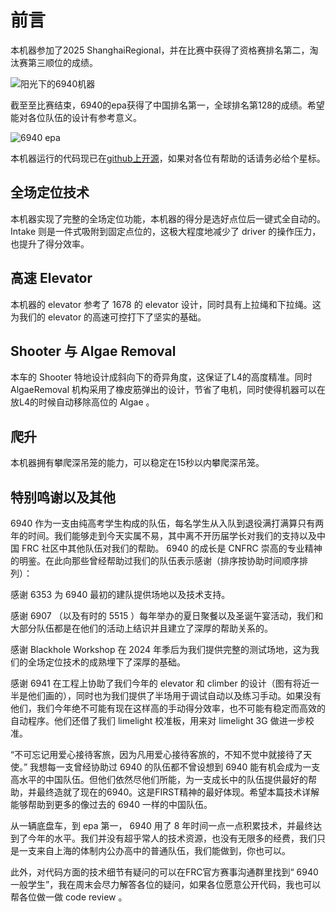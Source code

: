 # 前言

本机器参加了2025 ShanghaiRegional，并在比赛中获得了资格赛排名第二，淘汰赛第三顺位的成绩。

![阳光下的6940机器](https://pic1.imgdb.cn/item/67d7e71188c538a9b5bfea27.jpg)

截至至比赛结束，6940的epa获得了中国排名第一，全球排名第128的成绩。希望能对各位队伍的设计有参考意义。

![6940 epa](https://pic1.imgdb.cn/item/67d7e70f88c538a9b5bfea26.png)

本机器运行的代码现已在[github上开源](https://github.com/Team6940/2025Reefscape-public/tree/main)，如果对各位有帮助的话请务必给个星标。

## 全场定位技术

本机器实现了完整的全场定位功能，本机器的得分是选好点位后一键式全自动的。 Intake 则是一件式吸附到固定点位的，这极大程度地减少了 driver 的操作压力，也提升了得分效率。

## 高速 Elevator

本机器的 elevator 参考了 1678 的 elevator 设计，同时具有上拉绳和下拉绳。这为我们的 elevator 的高速可控打下了坚实的基础。

## Shooter 与 Algae Removal

本车的 Shooter 特地设计成斜向下的奇异角度，这保证了L4的高度精准。同时 AlgaeRemoval 机构采用了橡皮筋弹出的设计，节省了电机，同时使得机器可以在放L4的时候自动移除高位的 Algae 。

## 爬升

本机器拥有攀爬深吊笼的能力，可以稳定在15秒以内攀爬深吊笼。

## 特别鸣谢以及其他

6940 作为一支由纯高考学生构成的队伍，每名学生从入队到退役满打满算只有两年的时间。我们能够走到今天实属不易，其中离不开历届学长对我们的支持以及中国 FRC 社区中其他队伍对我们的帮助。 6940 的成长是 CNFRC 崇高的专业精神的明鉴。在此向那些曾经帮助过我们的队伍表示感谢（排序按协助时间顺序排列）：

感谢 6353 为 6940 最初的建队提供场地以及技术支持。

感谢 6907 （以及有时的 5515 ）每年举办的夏日聚餐以及圣诞午宴活动，我们和大部分队伍都是在他们的活动上结识并且建立了深厚的帮助关系的。

感谢 Blackhole Workshop 在 2024 年季后为我们提供完整的测试场地，这为我们的全场定位技术的成熟埋下了深厚的基础。

感谢 6941 在工程上协助了我们今年的 elevator 和 climber 的设计（图有将近一半是他们画的），同时也为我们提供了半场用于调试自动以及练习手动。如果没有他们，我们今年绝不可能有现在这样高的手动得分效率，也不可能有稳定而高效的自动程序。他们还借了我们 limelight 校准板，用来对 limelight 3G 做进一步校准。

“不可忘记用爱心接待客旅，因为凡用爱心接待客旅的，不知不觉中就接待了天使。” 我想每一支曾经协助过 6940 的队伍都不曾设想到 6940 能有机会成为一支高水平的中国队伍。但他们依然尽他们所能，为一支成长中的队伍提供最好的帮助，并最终造就了现在的6940。这是FIRST精神的最好体现。希望本篇技术详解能够帮助到更多的像过去的 6940 一样的中国队伍。

从一辆底盘车，到 epa 第一， 6940 用了 8 年时间一点一点积累技术，并最终达到了今年的水平。我们并没有超乎常人的技术资源，也没有无限多的经费，我们只是一支来自上海的体制内公办高中的普通队伍，我们能做到，你也可以。

此外，对代码方面的技术细节有疑问的可以在FRC官方赛事沟通群里找到“ 6940 一般学生”，我在周末会尽力解答各位的疑问，如果各位愿意公开代码，我也可以帮各位做一做 code review 。
